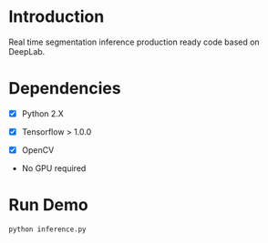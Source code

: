 # Introduction

Real time segmentation inference production ready code based on DeepLab.

# Dependencies

- [X] Python 2.X

- [X] Tensorflow > 1.0.0

- [X] OpenCV

* No GPU required

# Run Demo

```
python inference.py
```
